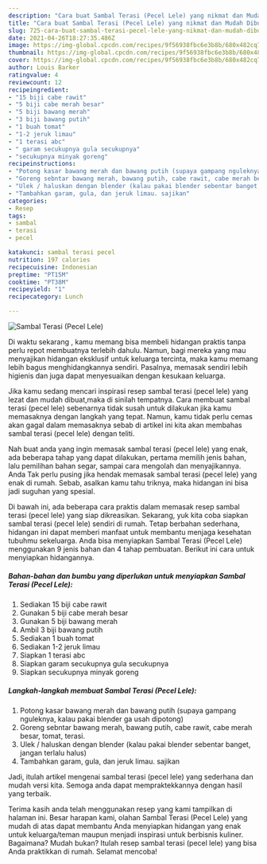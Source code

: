 ```yaml
---
description: "Cara buat Sambal Terasi (Pecel Lele) yang nikmat dan Mudah Dibuat"
title: "Cara buat Sambal Terasi (Pecel Lele) yang nikmat dan Mudah Dibuat"
slug: 725-cara-buat-sambal-terasi-pecel-lele-yang-nikmat-dan-mudah-dibuat
date: 2021-04-26T18:27:35.486Z
image: https://img-global.cpcdn.com/recipes/9f56938fbc6e3b8b/680x482cq70/sambal-terasi-pecel-lele-foto-resep-utama.jpg
thumbnail: https://img-global.cpcdn.com/recipes/9f56938fbc6e3b8b/680x482cq70/sambal-terasi-pecel-lele-foto-resep-utama.jpg
cover: https://img-global.cpcdn.com/recipes/9f56938fbc6e3b8b/680x482cq70/sambal-terasi-pecel-lele-foto-resep-utama.jpg
author: Louis Barker
ratingvalue: 4
reviewcount: 12
recipeingredient:
- "15 biji cabe rawit"
- "5 biji cabe merah besar"
- "5 biji bawang merah"
- "3 biji bawang putih"
- "1 buah tomat"
- "1-2 jeruk limau"
- "1 terasi abc"
- " garam secukupnya gula secukupnya"
- "secukupnya minyak goreng"
recipeinstructions:
- "Potong kasar bawang merah dan bawang putih (supaya gampang nguleknya, kalau pakai blender ga usah dipotong)"
- "Goreng sebntar bawang merah, bawang putih, cabe rawit, cabe merah besar, tomat, terasi."
- "Ulek / haluskan dengan blender (kalau pakai blender sebentar banget, jangan terlalu halus)"
- "Tambahkan garam, gula, dan jeruk limau. sajikan"
categories:
- Resep
tags:
- sambal
- terasi
- pecel

katakunci: sambal terasi pecel 
nutrition: 197 calories
recipecuisine: Indonesian
preptime: "PT15M"
cooktime: "PT38M"
recipeyield: "1"
recipecategory: Lunch

---
```



![Sambal Terasi (Pecel Lele)](https://img-global.cpcdn.com/recipes/9f56938fbc6e3b8b/680x482cq70/sambal-terasi-pecel-lele-foto-resep-utama.jpg)

Di waktu  sekarang , kamu memang bisa membeli hidangan praktis tanpa perlu repot membuatnya terlebih dahulu. Namun, bagi mereka yang mau menyajikan hidangan eksklusif untuk keluarga tercinta, maka kamu memang lebih bagus menghidangkannya sendiri. Pasalnya, memasak sendiri lebih higienis dan juga dapat menyesuaikan dengan kesukaan keluarga.

Jika kamu sedang mencari inspirasi resep sambal terasi (pecel lele) yang lezat dan mudah dibuat,maka di sinilah tempatnya. Cara membuat sambal terasi (pecel lele)  sebenarnya tidak susah untuk dilakukan jika kamu memasaknya dengan langkah yang tepat. Namun, kamu tidak perlu cemas akan gagal dalam memasaknya 
sebab di artikel ini kita akan membahas sambal terasi (pecel lele) dengan teliti.  



Nah buat anda yang ingin memasak sambal terasi (pecel lele) yang enak, ada beberapa tahap yang dapat dilakukan, pertama memilih jenis bahan, lalu pemilihan bahan segar, sampai cara mengolah dan menyajikannya. Anda Tak perlu pusing jika hendak memasak sambal terasi (pecel lele) yang enak di rumah. Sebab, asalkan kamu  tahu triknya, maka hidangan ini bisa jadi suguhan yang spesial.

Di bawah ini, ada beberapa cara praktis  dalam memasak resep sambal terasi (pecel lele) yang siap dikreasikan. Sekarang, yuk kita coba siapkan sambal terasi (pecel lele) sendiri di rumah. Tetap berbahan sederhana, hidangan ini dapat memberi manfaat untuk membantu menjaga kesehatan tubuhmu sekeluarga. Anda bisa menyiapkan Sambal Terasi (Pecel Lele) menggunakan 9 jenis bahan dan 4 tahap pembuatan. Berikut ini cara untuk menyiapkan hidangannya.

<!--inarticleads1-->

##### Bahan-bahan dan bumbu yang diperlukan untuk menyiapkan Sambal Terasi (Pecel Lele):

1. Sediakan 15 biji cabe rawit
1. Gunakan 5 biji cabe merah besar
1. Gunakan 5 biji bawang merah
1. Ambil 3 biji bawang putih
1. Sediakan 1 buah tomat
1. Sediakan 1-2 jeruk limau
1. Siapkan 1 terasi abc
1. Siapkan  garam secukupnya gula secukupnya
1. Siapkan secukupnya minyak goreng




<!--inarticleads2-->

##### Langkah-langkah membuat Sambal Terasi (Pecel Lele):

1. Potong kasar bawang merah dan bawang putih (supaya gampang nguleknya, kalau pakai blender ga usah dipotong)
1. Goreng sebntar bawang merah, bawang putih, cabe rawit, cabe merah besar, tomat, terasi.
1. Ulek / haluskan dengan blender (kalau pakai blender sebentar banget, jangan terlalu halus)
1. Tambahkan garam, gula, dan jeruk limau. sajikan




Jadi, itulah artikel mengenai  sambal terasi (pecel lele)  yang sederhana dan mudah versi kita. Semoga anda dapat mempraktekkannya dengan hasil yang terbaik. 

Terima kasih anda telah menggunakan resep yang kami tampilkan di halaman ini. Besar harapan kami, olahan  Sambal Terasi (Pecel Lele) yang mudah di atas dapat membantu Anda menyiapkan hidangan yang enak untuk keluarga/teman maupun menjadi inspirasi untuk berbisnis kuliner. Bagaimana? Mudah bukan? Itulah resep sambal terasi (pecel lele) yang bisa Anda praktikkan di rumah. Selamat mencoba!

